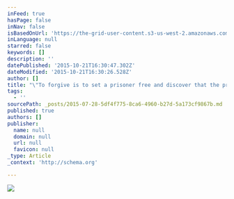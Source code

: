 ```yaml
---
inFeed: true
hasPage: false
inNav: false
isBasedOnUrl: 'https://the-grid-user-content.s3-us-west-2.amazonaws.com/04d8a06e-b6ea-4b08-9e7a-4fde0463424c.jpg'
inLanguage: null
starred: false
keywords: []
description: ''
datePublished: '2015-10-21T16:30:47.302Z'
dateModified: '2015-10-21T16:30:26.528Z'
author: []
title: "\"To forgive is to set a prisoner free and discover that the prisoner was you.\" 'Lewis B. Smedes Forgiveness is hard, but holding on to the pain is harder. Choose one thing to forgive one person for today and truly let it go."
tags:
  - ''
sourcePath: _posts/2015-07-28-5df4f775-8ca6-4960-b27d-5a173cf9867b.md
published: true
authors: []
publisher:
  name: null
  domain: null
  url: null
  favicon: null
_type: Article
_context: 'http://schema.org'

---
```

![](https://the-grid-user-content.s3-us-west-2.amazonaws.com/04d8a06e-b6ea-4b08-9e7a-4fde0463424c.jpg)